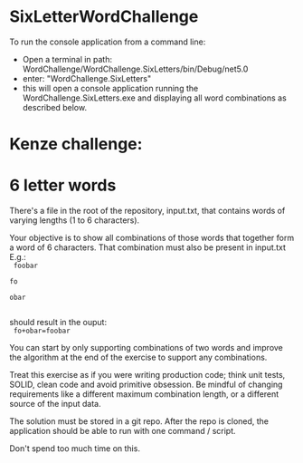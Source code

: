 # SixLetterWordChallenge

To run the console application from a command line:

- Open a terminal in path: WordChallenge/WordChallenge.SixLetters/bin/Debug/net5.0
- enter: "WordChallenge.SixLetters"
- this will open a console application running the WordChallenge.SixLetters.exe and displaying all word combinations as described below.


# Kenze challenge:

# 6 letter words
There's a file in the root of the repository, input.txt, that contains words of varying lengths (1 to 6 characters).

Your objective is to show all combinations of those words that together form a word of 6 characters. That combination must also be present in input.txt
E.g.:  
<code>
foobar  
fo  
obar  
</code>

should result in the ouput:  
<code>
fo+obar=foobar
</code>

You can start by only supporting combinations of two words and improve the algorithm at the end of the exercise to support any combinations.

Treat this exercise as if you were writing production code; think unit tests, SOLID, clean code and avoid primitive obsession. Be mindful of changing requirements like a different maximum combination length, or a different source of the input data.

The solution must be stored in a git repo. After the repo is cloned, the application should be able to run with one command / script.

Don't spend too much time on this.

